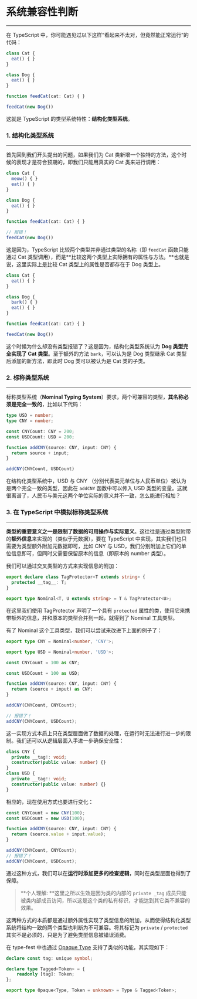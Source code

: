 # 系统兼容性判断

---

在 TypeScript 中，你可能遇见过以下这样“看起来不太对，但竟然能正常运行”的代码：

```typescript
class Cat {
  eat() { }
}

class Dog {
  eat() { }
}

function feedCat(cat: Cat) { }

feedCat(new Dog())
```

这就是 TypeScript 的类型系统特性：**结构化类型系统**。

### 1. 结构化类型系统

---

首先回到我们开头提出的问题，如果我们为 Cat 类新增一个独特的方法，这个时候的表现才是符合预期的，即我们只能用真实的 Cat 类来进行调用：

```typescript
class Cat {
  meow() { }
  eat() { }
}

class Dog {
  eat() { }
}

function feedCat(cat: Cat) { }

// 报错！
feedCat(new Dog())
```

这是因为，TypeScript 比较两个类型并非通过类型的名称（即 `feedCat` 函数只能通过 Cat 类型调用），而是**比较这两个类型上实际拥有的属性与方法。**也就是说，这里实际上是比较 Cat 类型上的属性是否都存在于 Dog 类型上。

```typescript
class Cat {
  eat() { }
}

class Dog {
  bark() { }
  eat() { }
}

function feedCat(cat: Cat) { }

feedCat(new Dog())
```

这个时候为什么却没有类型报错了？这是因为，结构化类型系统认为 **Dog 类型完全实现了 Cat 类型**。至于额外的方法 `bark`，可以认为是 Dog 类型继承 Cat 类型后添加的新方法，即此时 Dog 类可以被认为是 Cat 类的子类。

### 2. 标称类型系统

---

标称类型系统（**Nominal Typing System**）要求，两个可兼容的类型，**其名称必须是完全一致的**，比如以下代码：

```typescript
type USD = number;
type CNY = number;

const CNYCount: CNY = 200;
const USDCount: USD = 200;

function addCNY(source: CNY, input: CNY) {
  return source + input;
}

addCNY(CNYCount, USDCount)
```

在结构化类型系统中，USD 与 CNY （分别代表美元单位与人民币单位）被认为是两个完全一致的类型，因此在 `addCNY` 函数中可以传入 USD 类型的变量。这就很离谱了，人民币与美元这两个单位实际的意义并不一致，怎么能进行相加？

### 3. 在 TypeScript 中模拟标称类型系统

---

**类型的重要意义之一是限制了数据的可用操作与实际意义**。这往往是通过类型附带的**额外信息**来实现的（类似于元数据），要在 TypeScript 中实现，其实我们也只需要为类型额外附加元数据即可，比如 CNY 与 USD，我们分别附加上它们的单位信息即可，但同时又需要保留原本的信息（即原本的 number 类型）。

我们可以通过交叉类型的方式来实现信息的附加：

```typescript
export declare class TagProtector<T extends string> {
  protected __tag__: T;
}

export type Nominal<T, U extends string> = T & TagProtector<U>;
```

在这里我们使用 TagProtector 声明了一个具有 `protected` 属性的类，使用它来携带额外的信息，并和原本的类型合并到一起，就得到了 Nominal 工具类型。

有了 Nominal 这个工具类型，我们可以尝试来改进下上面的例子了：

```typescript
export type CNY = Nominal<number, 'CNY'>;

export type USD = Nominal<number, 'USD'>;

const CNYCount = 100 as CNY;

const USDCount = 100 as USD;

function addCNY(source: CNY, input: CNY) {
  return (source + input) as CNY;
}

addCNY(CNYCount, CNYCount);

// 报错了！
addCNY(CNYCount, USDCount);
```

这一实现方式本质上只在类型层面做了数据的处理，在运行时无法进行进一步的限制。我们还可以从逻辑层面入手进一步确保安全性：

```typescript
class CNY {
  private __tag!: void;
  constructor(public value: number) {}
}
class USD {
  private __tag!: void;
  constructor(public value: number) {}
}
```

相应的，现在使用方式也要进行变化：

```typescript
const CNYCount = new CNY(100);
const USDCount = new USD(100);

function addCNY(source: CNY, input: CNY) {
  return (source.value + input.value);
}

addCNY(CNYCount, CNYCount);
// 报错了！
addCNY(CNYCount, USDCount);
```

通过这种方式，我们可以在**运行时添加更多的检查逻辑**，同时在类型层面也得到了保障。

> **个人理解: **这里之所以生效是因为类的内部的 ``private _tag`` 成员只能被类内部成员访问，所以这是这个类的私有标识，才能达到其它类不兼容的效果。

这两种方式的本质都是通过额外属性实现了类型信息的附加，从而使得结构化类型系统将结构一致的两个类型也判断为不可兼容。将其标记为 `private` / `protected` 其实不是必须的，只是为了避免类型信息被错误消费。

在 type-fest 中也通过 [Opaque Type](https://link.juejin.cn/?target=https%3A%2F%2Fcodemix.com%2Fopaque-types-in-javascript%2F) 支持了类似的功能，其实现如下：

```typescript
declare const tag: unique symbol;

declare type Tagged<Token> = {
    readonly [tag]: Token;
};

export type Opaque<Type, Token = unknown> = Type & Tagged<Token>;
```

